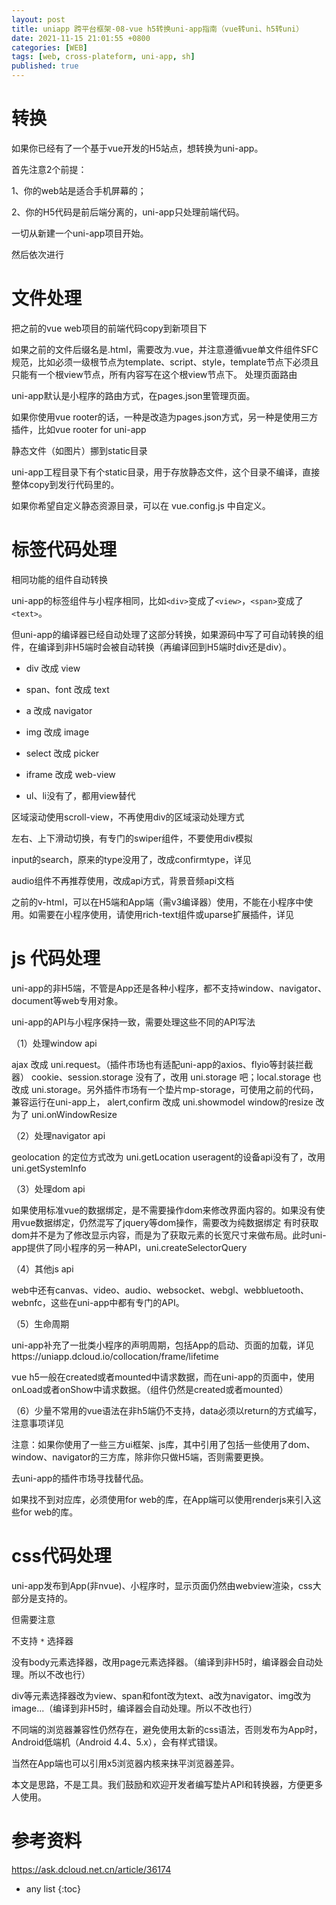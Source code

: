 ```yaml
---
layout: post
title: uniapp 跨平台框架-08-vue h5转换uni-app指南（vue转uni、h5转uni）
date: 2021-11-15 21:01:55 +0800
categories: [WEB]
tags: [web, cross-plateform, uni-app, sh]
published: true
---
```

 

# 转换

如果你已经有了一个基于vue开发的H5站点，想转换为uni-app。

首先注意2个前提：

1、你的web站是适合手机屏幕的；

2、你的H5代码是前后端分离的，uni-app只处理前端代码。

一切从新建一个uni-app项目开始。

然后依次进行

# 文件处理

把之前的vue web项目的前端代码copy到新项目下

如果之前的文件后缀名是.html，需要改为.vue，并注意遵循vue单文件组件SFC规范，比如必须一级根节点为template、script、style，template节点下必须且只能有一个根view节点，所有内容写在这个根view节点下。
处理页面路由

uni-app默认是小程序的路由方式，在pages.json里管理页面。

如果你使用vue rooter的话，一种是改造为pages.json方式，另一种是使用三方插件，比如vue rooter for uni-app

静态文件（如图片）挪到static目录

uni-app工程目录下有个static目录，用于存放静态文件，这个目录不编译，直接整体copy到发行代码里的。

如果你希望自定义静态资源目录，可以在 vue.config.js 中自定义。

# 标签代码处理

相同功能的组件自动转换

uni-app的标签组件与小程序相同，比如`<div>`变成了`<view>`，`<span>`变成了`<text>`。

但uni-app的编译器已经自动处理了这部分转换，如果源码中写了可自动转换的组件，在编译到非H5端时会被自动转换（再编译回到H5端时div还是div）。

- div 改成 view

- span、font 改成 text

- a 改成 navigator

- img 改成 image

- select 改成 picker

- iframe 改成 web-view

- ul、li没有了，都用view替代

区域滚动使用scroll-view，不再使用div的区域滚动处理方式

左右、上下滑动切换，有专门的swiper组件，不要使用div模拟

input的search，原来的type没用了，改成confirmtype，详见

audio组件不再推荐使用，改成api方式，背景音频api文档

之前的v-html，可以在H5端和App端（需v3编译器）使用，不能在小程序中使用。如需要在小程序使用，请使用rich-text组件或uparse扩展插件，详见

# js 代码处理

uni-app的非H5端，不管是App还是各种小程序，都不支持window、navigator、document等web专用对象。

uni-app的API与小程序保持一致，需要处理这些不同的API写法

（1）处理window api

ajax 改成 uni.request。（插件市场也有适配uni-app的axios、flyio等封装拦截器）
cookie、session.storage 没有了，改用 uni.storage 吧；local.storage 也改成 uni.storage。另外插件市场有一个垫片mp-storage，可使用之前的代码，兼容运行在uni-app上，
alert,confirm 改成 uni.showmodel
window的resize 改为了 uni.onWindowResize

（2）处理navigator api

geolocation 的定位方式改为 uni.getLocation
useragent的设备api没有了，改用uni.getSystemInfo

（3）处理dom api

如果使用标准vue的数据绑定，是不需要操作dom来修改界面内容的。如果没有使用vue数据绑定，仍然混写了jquery等dom操作，需要改为纯数据绑定
有时获取dom并不是为了修改显示内容，而是为了获取元素的长宽尺寸来做布局。此时uni-app提供了同小程序的另一种API，uni.createSelectorQuery

（4）其他js api

web中还有canvas、video、audio、websocket、webgl、webbluetooth、webnfc，这些在uni-app中都有专门的API。

（5）生命周期

uni-app补充了一批类小程序的声明周期，包括App的启动、页面的加载，详见https://uniapp.dcloud.io/collocation/frame/lifetime

vue h5一般在created或者mounted中请求数据，而在uni-app的页面中，使用onLoad或者onShow中请求数据。（组件仍然是created或者mounted）

（6）少量不常用的vue语法在非h5端仍不支持，data必须以return的方式编写，注意事项详见

注意：如果你使用了一些三方ui框架、js库，其中引用了包括一些使用了dom、window、navigator的三方库，除非你只做H5端，否则需要更换。

去uni-app的插件市场寻找替代品。

如果找不到对应库，必须使用for web的库，在App端可以使用renderjs来引入这些for web的库。

# css代码处理

uni-app发布到App(非nvue)、小程序时，显示页面仍然由webview渲染，css大部分是支持的。

但需要注意

不支持 `*` 选择器

没有body元素选择器，改用page元素选择器。（编译到非H5时，编译器会自动处理。所以不改也行）

div等元素选择器改为view、span和font改为text、a改为navigator、img改为image...（编译到非H5时，编译器会自动处理。所以不改也行）

不同端的浏览器兼容性仍然存在，避免使用太新的css语法，否则发布为App时，Android低端机（Android 4.4、5.x），会有样式错误。

当然在App端也可以引用x5浏览器内核来抹平浏览器差异。

本文是思路，不是工具。我们鼓励和欢迎开发者编写垫片API和转换器，方便更多人使用。

# 参考资料

https://ask.dcloud.net.cn/article/36174

* any list
{:toc}
